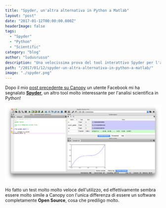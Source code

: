 ```yaml
---
title: "Spyder, un'altra alternativa in Python a Matlab"
layout: "post"
date: "2017-01-12T00:00:00.000Z"
headerImage: false
tags:
  - "Spyder"
  - "Python"
  - "Scientific"
category: "blog"
author: "ludusrusso"
description: "Una velocissima prova del tool interattivo Spyder per l'analisi scientifica in Python"
path: "/2017/01/12/spyder-un-altra-alternativa-in-python-a-matlab/"
image: "./spyder.png"
---
```


Dopo il mio [post precedente su Canopy](http://www.ludusrusso.cc/posts/2017-01-09-canopy-una-pythonica-alternativa-a-matlab) un utente Facebook mi ha segnalato [**Spyder**](https://pythonhosted.org/spyder/), un altro tool molto interessante per l'analisi scientifica in Python!

![Spyder Python Editor](./spyder.png)

Ho fatto un test molto molto veloce dell'utilizzo, ed effettivamente sembra essere molto simile a Canopy con l'unica differenza di essere un software completamente **Open Source**, cosa che prediligo molto.
